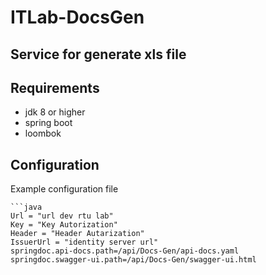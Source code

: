 # ITLab-DocsGen
## Service for generate xls file
## Requirements
* jdk 8 or higher
* spring boot
* loombok 
## Configuration
 Example configuration file
   
    ```java
    Url = "url dev rtu lab"
    Key = "Key Autorization"
    Header = "Header Autarization"
    IssuerUrl = "identity server url"
    springdoc.api-docs.path=/api/Docs-Gen/api-docs.yaml
    springdoc.swagger-ui.path=/api/Docs-Gen/swagger-ui.html